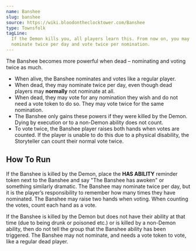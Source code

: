 ```yaml
---
name: Banshee
slug: banshee
source: https://wiki.bloodontheclocktower.com/Banshee
type: Townsfolk
tagLine:
  If the Demon kills you, all players learn this. From now on, you may
  nominate twice per day and vote twice per nomination.
---
```


The Banshee becomes more powerful when dead – nominating and voting
twice as much.

- When alive, the Banshee nominates and votes like a regular player.
- When dead, they may nominate twice per day, even though dead players
  may **normally** not nominate at all.
- When dead, they may vote for any nomination they wish and do not need
  a vote token to do so. They may vote twice for the same nomination.
- The Banshee only gains these powers if they were killed by the Demon.
  Dying by execution or to a non-Demon ability does not count.
- To vote twice, the Banshee player raises both hands when votes are
  counted. If the player is unable to do this due to a physical
  disability, the Storyteller can count their normal vote twice.

## How To Run

If the Banshee is killed by the Demon, place the **HAS ABILITY**
reminder token next to the Banshee and say "The Banshee has awoken" or
something similarly dramatic. The Banshee may nominate twice per day,
but it is the player’s responsibility to remember how many times they
have nominated. The Banshee may raise two hands when voting. When
counting the votes, count each hand as a vote.

If the Banshee is killed by the Demon but does not have their ability at
that time (due to being drunk or poisoned etc.) or is killed by a
non-Demon ability, then do not tell the group that the Banshee ability
has been triggered. The Banshee may not nominate, and needs a vote token
to vote, like a regular dead player.
